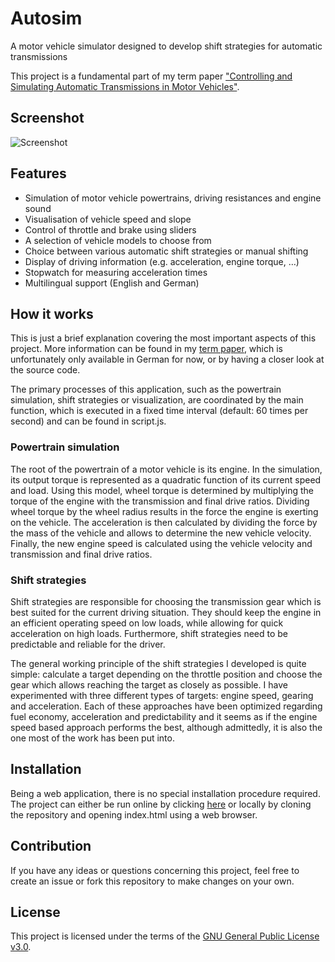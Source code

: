 # Autosim

A motor vehicle simulator designed to develop shift strategies for automatic transmissions

This project is a fundamental part of my term paper ["Controlling and Simulating Automatic Transmissions in Motor Vehicles"]().



## Screenshot

![Screenshot]()



## Features

- Simulation of motor vehicle powertrains, driving resistances and engine sound
- Visualisation of vehicle speed and slope
- Control of throttle and brake using sliders
- A selection of vehicle models to choose from
- Choice between various automatic shift strategies or manual shifting
- Display of driving information (e.g. acceleration, engine torque, …)
- Stopwatch for measuring acceleration times
- Multilingual support (English and German)



## How it works

This is just a brief explanation covering the most important aspects of this project. More information can be found in my [term paper](), which is unfortunately only available in German for now, or by having a closer look at the source code.

The primary processes of this application, such as the powertrain simulation, shift strategies or visualization, are coordinated by the main function, which is executed in a fixed time interval (default: 60 times per second) and can be found in script.js.



### Powertrain simulation

The root of the powertrain of a motor vehicle is its engine. In the simulation, its output torque is represented as a quadratic function of its current speed and load. Using this model, wheel torque is determined by multiplying the torque of the engine with the transmission and final drive ratios. Dividing wheel torque by the wheel radius results in the force the engine is exerting on the vehicle. The acceleration is then calculated by dividing the force by the mass of the vehicle and allows to determine the new vehicle velocity. Finally, the new engine speed is calculated using the vehicle velocity and transmission and final drive ratios.



### Shift strategies

Shift strategies are responsible for choosing the transmission gear which is best suited for the current driving situation. They should keep the engine in an efficient operating speed on low loads, while allowing for quick acceleration on high loads. Furthermore, shift strategies need to be predictable and reliable for the driver.

The general working principle of the shift strategies I developed is quite simple: calculate a target depending on the throttle position and choose the gear which allows reaching the target as closely as possible. I have experimented with three different types of targets: engine speed, gearing and acceleration. Each of these approaches have been optimized regarding fuel economy, acceleration and predictability and it seems as if the engine speed based approach performs the best, although admittedly, it is also the one most of the work has been put into.



## Installation

Being a web application, there is no special installation procedure required. The project can either be run online by clicking [here]() or locally by cloning the repository and opening index.html using a web browser.



## Contribution

If you have any ideas or questions concerning this project, feel free to create an issue or fork this repository to make changes on your own.



## License

This project is licensed under the terms of the [GNU General Public License v3.0](https://github.com/Rahmsauce/Autosim/blob/master/LICENSE.txt). 
